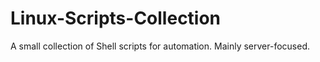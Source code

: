 # Linux-Scripts-Collection
A small collection of Shell scripts for automation. Mainly server-focused.
